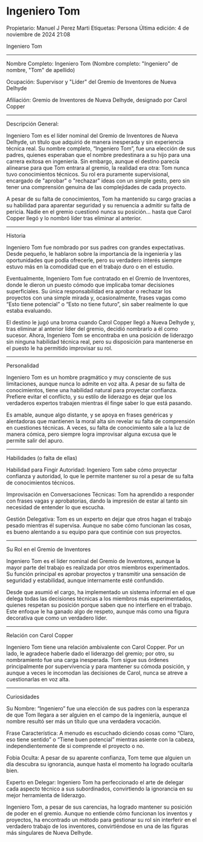 # Ingeniero Tom

Propietario: Manuel J Perez Marti
Etiquetas: Persona
Última edición: 4 de noviembre de 2024 21:08

Ingeniero Tom

---

Nombre Completo: Ingeniero Tom (Nombre completo: "Ingeniero" de nombre, "Tom" de apellido)

Ocupación: Supervisor y "Líder" del Gremio de Inventores de Nueva Delhyde

Afiliación: Gremio de Inventores de Nueva Delhyde, designado por Carol Copper

---

Descripción General:

Ingeniero Tom es el líder nominal del Gremio de Inventores de Nueva Delhyde, un título que adquirió de manera inesperada y sin experiencia técnica real. Su nombre completo, “Ingeniero Tom”, fue una elección de sus padres, quienes esperaban que el nombre predestinara a su hijo para una carrera exitosa en ingeniería. Sin embargo, aunque el destino parecía alinearse para que Tom entrara al gremio, la realidad era otra: Tom nunca tuvo conocimientos técnicos. Su rol era puramente supervisional, encargado de "aprobar" o "rechazar" ideas con un simple gesto, pero sin tener una comprensión genuina de las complejidades de cada proyecto.

A pesar de su falta de conocimientos, Tom ha mantenido su cargo gracias a su habilidad para aparentar seguridad y su renuencia a admitir su falta de pericia. Nadie en el gremio cuestionó nunca su posición… hasta que Carol Copper llegó y lo nombró líder tras eliminar al anterior.

---

Historia

Ingeniero Tom fue nombrado por sus padres con grandes expectativas. Desde pequeño, le hablaron sobre la importancia de la ingeniería y las oportunidades que podía ofrecerle, pero su verdadero interés siempre estuvo más en la comodidad que en el trabajo duro o en el estudio.

Eventualmente, Ingeniero Tom fue contratado en el Gremio de Inventores, donde le dieron un puesto cómodo que implicaba tomar decisiones superficiales. Su única responsabilidad era aprobar o rechazar los proyectos con una simple mirada y, ocasionalmente, frases vagas como “Esto tiene potencial” o “Esto no tiene futuro”, sin saber realmente lo que estaba evaluando.

El destino le jugó una broma cuando Carol Copper llegó a Nueva Delhyde y, tras eliminar al anterior líder del gremio, decidió nombrarlo a él como sucesor. Ahora, Ingeniero Tom se encontraba en una posición de liderazgo sin ninguna habilidad técnica real, pero su disposición para mantenerse en el puesto le ha permitido improvisar su rol.

---

Personalidad

Ingeniero Tom es un hombre pragmático y muy consciente de sus limitaciones, aunque nunca lo admite en voz alta. A pesar de su falta de conocimientos, tiene una habilidad natural para proyectar confianza. Prefiere evitar el conflicto, y su estilo de liderazgo es dejar que los verdaderos expertos trabajen mientras él finge saber lo que está pasando.

Es amable, aunque algo distante, y se apoya en frases genéricas y alentadoras que mantienen la moral alta sin revelar su falta de comprensión en cuestiones técnicas. A veces, su falta de conocimiento sale a la luz de manera cómica, pero siempre logra improvisar alguna excusa que le permite salir del apuro.

---

Habilidades (o falta de ellas)

Habilidad para Fingir Autoridad: Ingeniero Tom sabe cómo proyectar confianza y autoridad, lo que le permite mantener su rol a pesar de su falta de conocimientos técnicos.

Improvisación en Conversaciones Técnicas: Tom ha aprendido a responder con frases vagas y aprobatorias, dando la impresión de estar al tanto sin necesidad de entender lo que escucha.

Gestión Delegativa: Tom es un experto en dejar que otros hagan el trabajo pesado mientras él supervisa. Aunque no sabe cómo funcionan las cosas, es bueno alentando a su equipo para que continúe con sus proyectos.

---

Su Rol en el Gremio de Inventores

Ingeniero Tom es el líder nominal del Gremio de Inventores, aunque la mayor parte del trabajo es realizada por otros miembros experimentados. Su función principal es aprobar proyectos y transmitir una sensación de seguridad y estabilidad, aunque internamente esté confundido.

Desde que asumió el cargo, ha implementado un sistema informal en el que delega todas las decisiones técnicas a los miembros más experimentados, quienes respetan su posición porque saben que no interfiere en el trabajo. Este enfoque le ha ganado algo de respeto, aunque más como una figura decorativa que como un verdadero líder.

---

Relación con Carol Copper

Ingeniero Tom tiene una relación ambivalente con Carol Copper. Por un lado, le agradece haberle dado el liderazgo del gremio; por otro, su nombramiento fue una carga inesperada. Tom sigue sus órdenes principalmente por supervivencia y para mantener su cómoda posición, y aunque a veces le incomodan las decisiones de Carol, nunca se atreve a cuestionarlas en voz alta.

---

Curiosidades

Su Nombre: “Ingeniero” fue una elección de sus padres con la esperanza de que Tom llegara a ser alguien en el campo de la ingeniería, aunque el nombre resultó ser más un título que una verdadera vocación.

Frase Característica: A menudo es escuchado diciendo cosas como “Claro, eso tiene sentido” o “Tiene buen potencial” mientras asiente con la cabeza, independientemente de si comprende el proyecto o no.

Fobia Oculta: A pesar de su aparente confianza, Tom teme que alguien un día descubra su ignorancia, aunque hasta el momento ha logrado ocultarla bien.

Experto en Delegar: Ingeniero Tom ha perfeccionado el arte de delegar cada aspecto técnico a sus subordinados, convirtiendo la ignorancia en su mejor herramienta de liderazgo.

Ingeniero Tom, a pesar de sus carencias, ha logrado mantener su posición de poder en el gremio. Aunque no entiende cómo funcionan los inventos y proyectos, ha encontrado un método para gestionar su rol sin interferir en el verdadero trabajo de los inventores, convirtiéndose en una de las figuras más singulares de Nueva Delhyde.